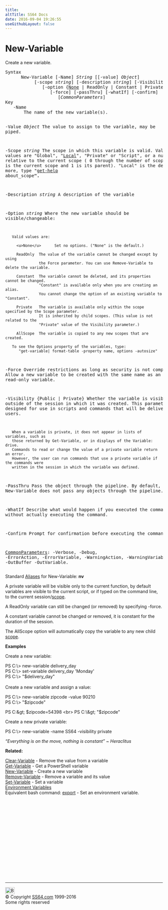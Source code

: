 ```yaml
---
title:
altTitle: SS64 Docs
date: 2016-09-04 19:26:55
useGithubLayout: false
---
```

<!-- #BeginLibraryItem "/Library/head_ps.lbi" --><!-- #EndLibraryItem --><h1>New-Variable</h1> 
<p>Create a new variable.</p>
<pre>Syntax
      New-Variable [-Name] <i>String</i> [[-value] <i>Object</i>]
           [-scope <i>string</i>] [-description <i>string</i>] [-Visibility {Public | Private}]
              [-option {<u>None</u> | ReadOnly | Constant | Private | AllScope}]
                 [-force] [-passThru] [-whatIf] [-confirm]
                    [<i>CommonParameters</i>]
Key
   -Name 
       The name of the new variable(s).

   -Value <i>Object</i>
       The value to assign to the variable, may be piped.

   -Scope <i>string</i>
       The scope in which this variable is valid. 
       Valid values are "Global", "<u>Local</u>", "Private" or "Script", or a number 
       relative to the current scope ( 0 through the number of scopes, where 
       0 is the current scope and 1 is its parent). "Local" is the default.
       For more, type "<a href="get-help.html">get-help</a> about_scope<b>".</b>

   -Description <i>string</i>
       A description of the variable

   -Option <i>string</i>
       Where the new variable should be visible/changeable:

       Valid values are:

         <u>None</u>      Set no options. ("None" is the default.)

         ReadOnly  The value of the variable cannot be changed except by using
                   the Force parameter. You can use Remove-Variable to delete the variable.

         Constant  The variable cannot be deleted, and its properties cannot be changed.
                   "Constant" is available only when you are creating an alias.
                   You cannot change the option of an existing variable to "Constant".

         Private   The variable is available only within the scope specified by the Scope parameter.
                   It is inherited by child scopes. (This value is not related to the
                   "Private" value of the Visibility parameter.)

         AllScope  The variable is copied to any new scopes that are created.

       To see the Options property of the variables, type:
          "get-variable| format-table -property name, options -autosize"

   -Force 
       Override restrictions as long as security is not compromised.
       Allow a new variable to be created with the same name as an existing read-only variable.

   -Visibility {Public | Private}
       Whether the variable is visible outside of the session in which it was created.
       This parameter is designed for  use in scripts and commands that will be delivered to other users.

       When a variable is private, it does not appear in lists of variables, such as
       those returned by Get-Variable, or in displays of the Variable: drive.
       Commands to read or change the value of a private variable return an error.
       However, the user can run commands that use a private variable if the commands were
       written in the session in which the variable was defined.

   -PassThru
       Pass the object through the pipeline. By default, New-Variable 
       does not pass any objects through the pipeline.
        
   -WhatIf
       Describe what would happen if you executed the command without
       actually executing the command.
        
   -Confirm
       Prompt for confirmation before executing the command.

   <a href="common.html">CommonParameters</a>:
       -Verbose, -Debug, -ErrorAction, -ErrorVariable, -WarningAction, -WarningVariable,
       -OutBuffer -OutVariable.</pre>
<p>Standard <a href="get-alias.html">Aliases</a> for New-Variable:<span class="code"> <b>nv</b></span></p>
<p>A <span class="code">private</span> variable will be visible only to the current function, by default variables are visible  to the current script, or if typed on the command line, to the current session/<a href="syntax-scopes.html">scope</a>. </p>
<p>A <span class="code">ReadOnly</span> variable can still be changed (or removed) by specifying <span class="code">-force.</span></p>
<p> A <span class="code">constant</span> variable cannot be changed or removed, it is constant for the duration of
the session.</p>
<p>The <span class="code">AllScope</span> option will automatically copy the variable to any new child <a href="syntax-scopes.html">scope</a>.</p>
<p><b>Examples</b></p>
<p>Create a new variable:</p>
<p><span class="code">PS C:\&gt; new-variable delivery_day<br>
</span><span class="code">PS C:\&gt; set-variable delivery_day 'Monday'<br>
PS C:\&gt; "$delivery_day"</span><br>
  <br>
  Create a new variable and assign a  value:</p>
<p class="code">PS C:\&gt; new-variable zipcode -value 90210<br>
PS C:\&gt; "$zipcode" <br>

PS C:\&gt; $zipcode=54398
<br>
PS C:\&gt; "$zipcode"</p>
<p>Create a new private variable:</p>
<p><span class="code">PS C:\&gt; new-variable -name SS64 -visibility private</span></p>
<p class="quote"><i>“Everything is on the move, nothing is constant” ~ Heraclitus</i></p>
<p><b>Related:</b></p>
<p><a href="clear-variable.html">Clear-Variable</a> - Remove the value from a variable<br>
<a href="get-variable.html">Get-Variable</a> - Get a PowerShell variable<br>
<a href="new-variable.html">New-Variable</a> - Create a new variable<br>
<a href="remove-variable.html">Remove-Variable</a> - Remove a variable and its value<br>
<a href="set-variable.html">Set-Variable</a> - Set a variable<br>
<a href="syntax-env.html">Environment Variables</a><br>
Equivalent bash command: <a href="../bash/export.html">export</a> - Set an environment variable. </p><!-- #BeginLibraryItem "/Library/foot_ps.lbi" --><p>
<!-- PowerShell300 -->
<ins class="adsbygoogle" style="display:inline-block;width:300px;height:250px" data-ad-client="ca-pub-6140977852749469" data-ad-slot="6253539900"></ins>
<script>
(adsbygoogle = window.adsbygoogle || []).push({});
</script></p>
<hr>
<div id="bl" class="footer"><a href="new-variable.html#"><img src="../images/top.png" width="30" height="22" alt="Back to the Top"></a></div>
<div id="br" class="footer, tagline">© Copyright <a href="../index.html">SS64.com</a> 1999-2016<br>
Some rights reserved</div><!-- #EndLibraryItem -->

